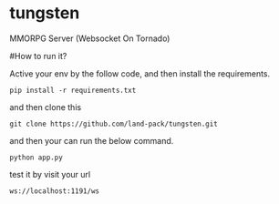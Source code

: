 # tungsten
MMORPG Server (Websocket On Tornado)


#How to run it?

Active your env by the follow code, and then install the requirements.

	pip install -r requirements.txt

and then clone this 

	git clone https://github.com/land-pack/tungsten.git

and then your can run the below command.

	python app.py

test it by visit your url

	ws://localhost:1191/ws
